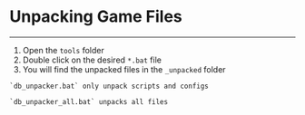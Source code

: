 # Unpacking Game Files

___

1. Open the `tools` folder
2. Double click on the desired `*.bat` file
3. You will find the unpacked files in the `_unpacked` folder

```admonish info
`db_unpacker.bat` only unpack scripts and configs

`db_unpacker_all.bat` unpacks all files
```
